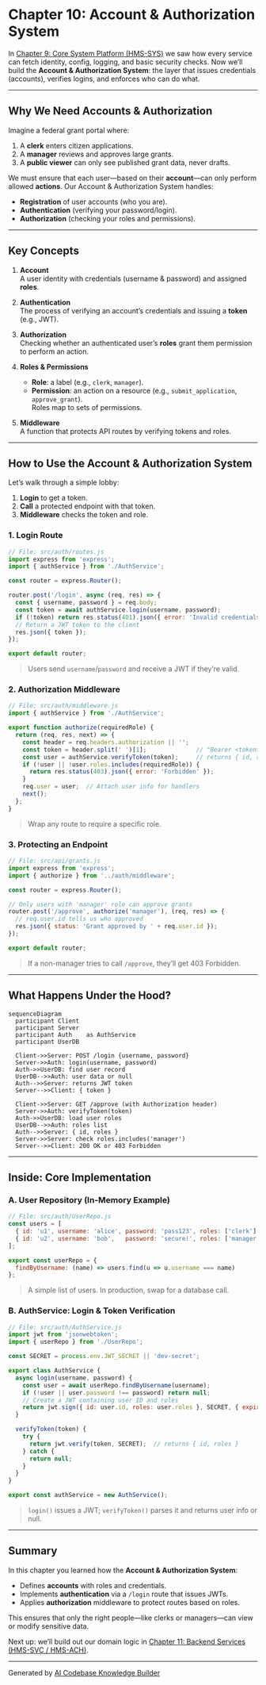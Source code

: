 # Chapter 10: Account & Authorization System

In [Chapter 9: Core System Platform (HMS-SYS)](09_core_system_platform__hms_sys__.md) we saw how every service can fetch identity, config, logging, and basic security checks. Now we’ll build the **Account & Authorization System**: the layer that issues credentials (accounts), verifies logins, and enforces who can do what.

---

## Why We Need Accounts & Authorization

Imagine a federal grant portal where:

1. A **clerk** enters citizen applications.
2. A **manager** reviews and approves large grants.
3. A **public viewer** can only see published grant data, never drafts.

We must ensure that each user—based on their **account**—can only perform allowed **actions**. Our Account & Authorization System handles:

- **Registration** of user accounts (who you are).  
- **Authentication** (verifying your password/login).  
- **Authorization** (checking your roles and permissions).

---

## Key Concepts

1. **Account**  
   A user identity with credentials (username & password) and assigned **roles**.

2. **Authentication**  
   The process of verifying an account’s credentials and issuing a **token** (e.g., JWT).

3. **Authorization**  
   Checking whether an authenticated user’s **roles** grant them permission to perform an action.

4. **Roles & Permissions**  
   - **Role**: a label (e.g., `clerk`, `manager`).  
   - **Permission**: an action on a resource (e.g., `submit_application`, `approve_grant`).  
   Roles map to sets of permissions.

5. **Middleware**  
   A function that protects API routes by verifying tokens and roles.

---

## How to Use the Account & Authorization System

Let’s walk through a simple lobby:

1. **Login** to get a token.  
2. **Call** a protected endpoint with that token.  
3. **Middleware** checks the token and role.  

### 1. Login Route

```javascript
// File: src/auth/routes.js
import express from 'express';
import { authService } from './AuthService';

const router = express.Router();

router.post('/login', async (req, res) => {
  const { username, password } = req.body;
  const token = await authService.login(username, password);
  if (!token) return res.status(401).json({ error: 'Invalid credentials' });
  // Return a JWT token to the client
  res.json({ token });
});

export default router;
```
> Users send `username`/`password` and receive a JWT if they’re valid.

### 2. Authorization Middleware

```javascript
// File: src/auth/middleware.js
import { authService } from './AuthService';

export function authorize(requiredRole) {
  return (req, res, next) => {
    const header = req.headers.authorization || '';
    const token = header.split(' ')[1];              // "Bearer <token>"
    const user = authService.verifyToken(token);     // returns { id, roles }
    if (!user || !user.roles.includes(requiredRole)) {
      return res.status(403).json({ error: 'Forbidden' });
    }
    req.user = user;  // Attach user info for handlers
    next();
  };
}
```
> Wrap any route to require a specific role.

### 3. Protecting an Endpoint

```javascript
// File: src/api/grants.js
import express from 'express';
import { authorize } from '../auth/middleware';

const router = express.Router();

// Only users with 'manager' role can approve grants
router.post('/approve', authorize('manager'), (req, res) => {
  // req.user.id tells us who approved
  res.json({ status: 'Grant approved by ' + req.user.id });
});

export default router;
```
> If a non-manager tries to call `/approve`, they’ll get 403 Forbidden.

---

## What Happens Under the Hood?

```mermaid
sequenceDiagram
  participant Client
  participant Server
  participant Auth    as AuthService
  participant UserDB

  Client->>Server: POST /login {username, password}
  Server->>Auth: login(username, password)
  Auth->>UserDB: find user record
  UserDB-->>Auth: user data or null
  Auth-->>Server: returns JWT token
  Server-->>Client: { token }

  Client->>Server: GET /approve (with Authorization header)
  Server->>Auth: verifyToken(token)
  Auth->>UserDB: load user roles
  UserDB-->>Auth: roles list
  Auth-->>Server: { id, roles }
  Server->>Server: check roles.includes('manager')
  Server-->>Client: 200 OK or 403 Forbidden
```

---

## Inside: Core Implementation

### A. User Repository (In-Memory Example)

```javascript
// File: src/auth/UserRepo.js
const users = [
  { id: 'u1', username: 'alice', password: 'pass123', roles: ['clerk'] },
  { id: 'u2', username: 'bob',   password: 'secure!', roles: ['manager'] }
];

export const userRepo = {
  findByUsername: (name) => users.find(u => u.username === name)
};
```
> A simple list of users. In production, swap for a database call.

### B. AuthService: Login & Token Verification

```javascript
// File: src/auth/AuthService.js
import jwt from 'jsonwebtoken';
import { userRepo } from './UserRepo';

const SECRET = process.env.JWT_SECRET || 'dev-secret';

export class AuthService {
  async login(username, password) {
    const user = await userRepo.findByUsername(username);
    if (!user || user.password !== password) return null;
    // Create a JWT containing user ID and roles
    return jwt.sign({ id: user.id, roles: user.roles }, SECRET, { expiresIn: '1h' });
  }

  verifyToken(token) {
    try {
      return jwt.verify(token, SECRET);  // returns { id, roles }
    } catch {
      return null;
    }
  }
}

export const authService = new AuthService();
```
> `login()` issues a JWT; `verifyToken()` parses it and returns user info or null.

---

## Summary

In this chapter you learned how the **Account & Authorization System**:

- Defines **accounts** with roles and credentials.  
- Implements **authentication** via a `/login` route that issues JWTs.  
- Applies **authorization** middleware to protect routes based on roles.  

This ensures that only the right people—like clerks or managers—can view or modify sensitive data.

Next up: we’ll build out our domain logic in [Chapter 11: Backend Services (HMS-SVC / HMS-ACH)](11_backend_services__hms_svc___hms_ach__.md).

---

Generated by [AI Codebase Knowledge Builder](https://github.com/The-Pocket/Tutorial-Codebase-Knowledge)